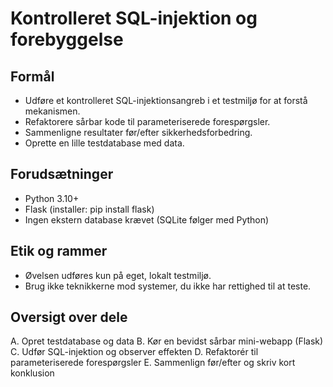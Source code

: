 # Kontrolleret SQL-injektion og forebyggelse

## Formål
-	Udføre et kontrolleret SQL-injektionsangreb i et testmiljø for at forstå mekanismen.
-	Refaktorere sårbar kode til parameteriserede forespørgsler.
-	Sammenligne resultater før/efter sikkerhedsforbedring.
-	Oprette en lille testdatabase med data.

## Forudsætninger
- Python 3.10+
-	Flask (installer: pip install flask)
-	Ingen ekstern database krævet (SQLite følger med Python)

## Etik og rammer
-	Øvelsen udføres kun på eget, lokalt testmiljø.
-	Brug ikke teknikkerne mod systemer, du ikke har rettighed til at teste.

## Oversigt over dele
A.	Opret testdatabase og data
B.	Kør en bevidst sårbar mini-webapp (Flask)
C.	Udfør SQL-injektion og observer effekten
D.	Refaktorér til parameteriserede forespørgsler
E.	Sammenlign før/efter og skriv kort konklusion
